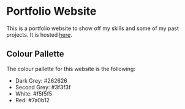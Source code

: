 # Portfolio Website

This is a portfolio website to show off my skills and some of my past projects.  It is hosted [here](https://gregor-ritchie.co.uk/).


## Colour Pallette
The colour pallette for this website is the following:
- Dark Grey: #262626
- Second Grey: #3f3f3f
- White: #f5f5f5
- Red: #7a0b12
